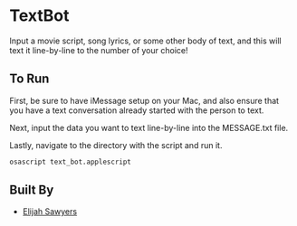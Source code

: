 # TextBot

Input a movie script, song lyrics, or some other body of text, and this will text it line-by-line to the number of your choice!

## To Run

First, be sure to have iMessage setup on your Mac, and also ensure that you have a text conversation already started with the person to text.

Next, input the data you want to text line-by-line into the MESSAGE.txt file.

Lastly, navigate to the directory with the script and run it.

```sh
osascript text_bot.applescript
```

## Built By
* [Elijah Sawyers](https://github.com/elijahsawyers/)
